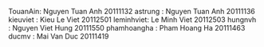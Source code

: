 TouanAin: Nguyen Tuan Anh 20111132
astrung : Nguyen Tuan Anh 20111136
kieuviet : Kieu Le Viet  20112501
leminhviet: Le Minh Viet 20112503
hungnvh : Nguyen Viet Hung 20111550
phamhoangha : Pham Hoang Ha 20111463
ducmv : Mai Van Duc 20111419